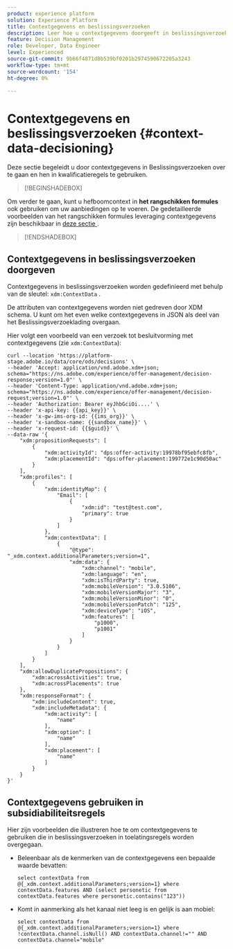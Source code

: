 ```yaml
---
product: experience platform
solution: Experience Platform
title: Contextgegevens en beslissingsverzoeken
description: Leer hoe u contextgegevens doorgeeft in beslissingsverzoeken.
feature: Decision Management
role: Developer, Data Engineer
level: Experienced
source-git-commit: 9b66f4871d8b539bf0201b2974590672205a3243
workflow-type: tm+mt
source-wordcount: '154'
ht-degree: 0%

---
```



# Contextgegevens en beslissingsverzoeken {#context-data-decisioning}

Deze sectie begeleidt u door contextgegevens in Beslissingsverzoeken over te gaan en hen in kwalificatieregels te gebruiken.

>[!BEGINSHADEBOX]

Om verder te gaan, kunt u hefboomcontext in **het rangschikken formules** ook gebruiken om uw aanbiedingen op te voeren. De gedetailleerde voorbeelden van het rangschikken formules leveraging contextgegevens zijn beschikbaar in [ deze sectie ](../offers/ranking/create-ranking-formulas.md#context-data).

>[!ENDSHADEBOX]

## Contextgegevens in beslissingsverzoeken doorgeven

Contextgegevens in beslissingsverzoeken worden gedefinieerd met behulp van de sleutel: `xdm:ContextData` .

De attributen van contextgegevens worden niet gedreven door XDM schema. U kunt om het even welke contextgegevens in JSON als deel van het Beslissingsverzoeklading overgaan.

Hier volgt een voorbeeld van een verzoek tot besluitvorming met contextgegevens (zie `xdm:ContextData`):

```
curl --location 'https://platform-stage.adobe.io/data/core/ods/decisions' \
--header 'Accept: application/vnd.adobe.xdm+json; schema="https://ns.adobe.com/experience/offer-management/decision-response;version=1.0"' \
--header 'Content-Type: application/vnd.adobe.xdm+json; schema="https://ns.adobe.com/experience/offer-management/decision-request;version=1.0"' \
--header 'Authorization: Bearer eyJhbGciOi....' \
--header 'x-api-key: {{api_key}}' \
--header 'x-gw-ims-org-id: {{ims_org}}' \
--header 'x-sandbox-name: {{sandbox_name}}' \
--header 'x-request-id: {{$guid}}' \
--data-raw '{
    "xdm:propositionRequests": [
        {
            "xdm:activityId": "dps:offer-activity:19978bf95ebfc8fb",
            "xdm:placementId": "dps:offer-placement:199772e1c90d50ac"
        }
    ],
    "xdm:profiles": [
        {
            "xdm:identityMap": {
                "Email": [
                    {
                        "xdm:id": "test@test.com",
                        "primary": true
                    }
                ]
            },
            "xdm:contextData": [
                {
                    "@type": "_xdm.context.additionalParameters;version=1",
                    "xdm:data": {
                        "xdm:channel": "mobile",
                        "xdm:language": "en",
                        "xdm:isThirdParty": true,
                        "xdm:mobileVersion": "3.0.5106",
                        "xdm:mobileVersionMajor": "3",
                        "xdm:mobileVersionMinor": "0",
                        "xdm:mobileVersionPatch": "125",
                        "xdm:deviceType": "iOS",
                        "xdm:features": [
                            "p1000",
                            "p1001"
                        ]
                    }
                }
            ]
        }
    ],
    "xdm:allowDuplicatePropositions": {
        "xdm:acrossActivities": true,
        "xdm:acrossPlacements": true
    },
    "xdm:responseFormat": {
        "xdm:includeContent": true,
        "xdm:includeMetadata": {
            "xdm:activity": [
                "name"
            ],
            "xdm:option": [
                "name"
            ],
            "xdm:placement": [
                "name"
            ]
        }
    }
}'
```

## Contextgegevens gebruiken in subsidiabiliteitsregels

Hier zijn voorbeelden die illustreren hoe te om contextgegevens te gebruiken die in beslissingsverzoeken in toelatingsregels worden overgegaan.

* Beleenbaar als de kenmerken van de contextgegevens een bepaalde waarde bevatten:

  ```
  select contextData from @{_xdm.context.additionalParameters;version=1} where contextData.features AND (select personetic from contextData.features where personetic.contains("123"))
  ```

* Komt in aanmerking als het kanaal niet leeg is en gelijk is aan mobiel:

  ```
  select contextData from @{_xdm.context.additionalParameters;version=1} where !contextData.channel.isNull() AND contextData.channel!="" AND contextData.channel="mobile"
  ```
